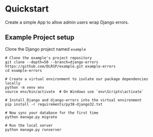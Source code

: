 # Quickstart

Create a simple App to allow admin users wrap Django errors.

## Example Project setup

Clone the Django project named `example`

```shell
# Clone the example's project repository
git clone --depth=50 --branch=django-errors https://github.com/DLRSP/example.git example-errors
cd example-errors

# Create a virtual environment to isolate our package dependencies locally
python -m venv env
source env/bin/activate  # On Windows use `env\Scripts\activate`

# Install Django and django-errors into the virtual environment
pip install -r requirements/py38-django32.txt

# Now sync your database for the first time
python manage.py migrate

# Run the local server
python manage.py runserver
```
